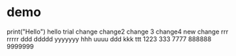 # demo
print("Hello")
hello
trial
change
change2
change 3
change4
new change
rrr
rrrrr
ddd
ddddd
yyyyyyy
hhh
uuuu
ddd
kkk
ttt
1223
333
7777
888888
9999999